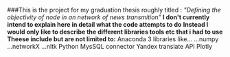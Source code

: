 ###This is the project for my graduation thesis roughly titled :
*"Defining the objectivity of node in an network of news transmition"*
**I don't currently intend to explain here in detail what the code attempts to do**
**Instead I would only like to describe the different libraries tools etc that i had to use**
**Theese include but are not limited to:**
Anaconda 3 libraries like...
...numpy
...networkX
...nltk
Python MysSQL connector
Yandex translate API
Plotly